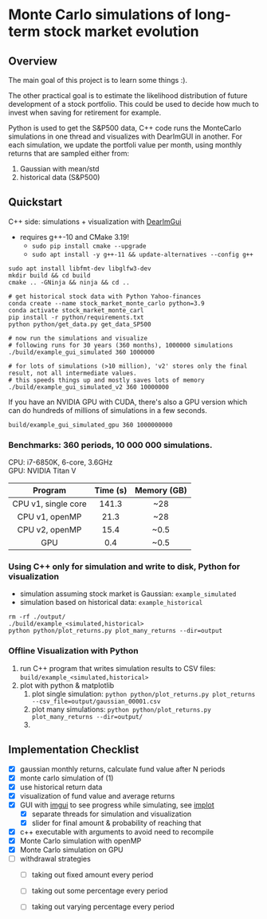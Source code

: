 # Monte Carlo simulations of long-term stock market evolution

## Overview

The main goal of this project is to learn some things :).

The other practical goal is to estimate the likelihood distribution of future development of a stock portfolio. This
could be used to decide how much to invest when saving for retirement for example.

Python is used to get the S&P500 data, C++ code runs the MonteCarlo simulations in one thread and visualizes with
DearImGUI in another. For each simulation, we update the portfoli value per month, using monthly returns that are
sampled either from:

1. Gaussian with mean/std
2. historical data (S&P500)

## Quickstart

C++ side: simulations + visualization with [DearImGui](https://github.com/ocornut/imgui)

- requires g++-10 and CMake 3.19!
    - `sudo pip install cmake --upgrade`
    - `sudo apt install -y g++-11 && update-alternatives --config g++`

```
sudo apt install libfmt-dev libglfw3-dev
mkdir build && cd build
cmake .. -GNinja && ninja && cd ..

# get historical stock data with Python Yahoo-finances
conda create --name stock_market_monte_carlo python=3.9
conda activate stock_market_monte_carl
pip install -r python/requirements.txt
python python/get_data.py get_data_SP500

# now run the simulations and visualize
# following runs for 30 years (360 months), 1000000 simulations
./build/example_gui_simulated 360 1000000

# for lots of simulations (>10 million), 'v2' stores only the final result, not all intermediate values.
# this speeds things up and mostly saves lots of memory
./build/example_gui_simulated_v2 360 10000000
```

If you have an NVIDIA GPU with CUDA, there's also a GPU version which can do hundreds of millions of simulations in a few seconds. 

```
build/example_gui_simulated_gpu 360 1000000000
```

### Benchmarks: 360 periods, 10 000 000 simulations.

CPU: i7-6850K, 6-core, 3.6GHz  
GPU: NVIDIA Titan V

|       Program       | Time (s) | Memory (GB) |
|:-------------------:|:--------:|:-----------:|
| CPU v1, single core |  141.3   |     ~28     |
|   CPU v1, openMP    |   21.3   |     ~28     |
|   CPU v2, openMP    |   15.4   |    ~0.5     |
|         GPU         |   0.4    |    ~0.5     |

### Using C++ only for simulation and write to disk, Python for visualization

- simulation assuming stock market is Gaussian: `example_simulated`
- simulation based on historical data: `example_historical`

```
rm -rf ./output/
./build/example_<simulated,historical>
python python/plot_returns.py plot_many_returns --dir=output
```

### Offline Visualization with Python

1. run C++ program that writes simulation results to CSV files: `build/example_<simulated,historical>`
2. plot with python & matplotlib
    1. plot single simulation: `python python/plot_returns.py plot_returns --csv_file=output/gaussian_00001.csv`
    2. plot many simulations: `python python/plot_returns.py plot_many_returns --dir=output/`
    3.

## Implementation Checklist

- [x] gaussian monthly returns, calculate fund value after N periods
- [x] monte carlo simulation of (1)
- [x] use historical return data
- [x] visualization of fund value and average returns
- [x] GUI with [imgui](https://github.com/ocornut/imgui) to see progress while simulating,
  see [implot](https://github.com/epezent/implot)
    - [x] separate threads for simulation and visualization
    - [x] slider for final amount & probability of reaching that
- [x] c++ executable with arguments to avoid need to recompile
- [x] Monte Carlo simulation with openMP
- [x] Monte Carlo simulation on GPU
- [ ] withdrawal strategies
    - [ ] taking out fixed amount every period
    - [ ] taking out some percentage every period
    - [ ] taking out varying percentage every period


